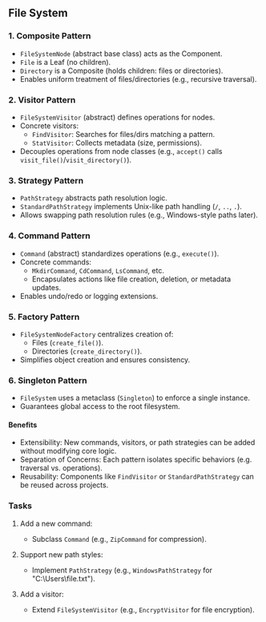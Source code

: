 
## File System

### 1. Composite Pattern  
- `FileSystemNode` (abstract base class) acts as the Component.  
- `File` is a Leaf (no children).  
- `Directory` is a Composite (holds children: files or directories).  
- Enables uniform treatment of files/directories (e.g., recursive traversal).  

### 2. Visitor Pattern  
- `FileSystemVisitor` (abstract) defines operations for nodes.  
- Concrete visitors:  
  - `FindVisitor`: Searches for files/dirs matching a pattern.  
  - `StatVisitor`: Collects metadata (size, permissions).  
- Decouples operations from node classes (e.g., `accept()` calls `visit_file()`/`visit_directory()`).  

### 3. Strategy Pattern  
- `PathStrategy` abstracts path resolution logic.  
- `StandardPathStrategy` implements Unix-like path handling (`/`, `..`, `.`).  
- Allows swapping path resolution rules (e.g., Windows-style paths later).  

### 4. Command Pattern  
- `Command` (abstract) standardizes operations (e.g., `execute()`).  
- Concrete commands:  
  - `MkdirCommand`, `CdCommand`, `LsCommand`, etc.  
  - Encapsulates actions like file creation, deletion, or metadata updates.  
- Enables undo/redo or logging extensions.  

### 5. Factory Pattern  
- `FileSystemNodeFactory` centralizes creation of:  
  - Files (`create_file()`).  
  - Directories (`create_directory()`).  
- Simplifies object creation and ensures consistency.  

### 6. Singleton Pattern  
- `FileSystem` uses a metaclass (`Singleton`) to enforce a single instance.  
- Guarantees global access to the root filesystem.  


#### Benefits  
- Extensibility: New commands, visitors, or path strategies can be added without modifying core logic.
- Separation of Concerns: Each pattern isolates specific behaviors (e.g. traversal vs. operations).
- Reusability: Components like `FindVisitor` or `StandardPathStrategy` can be reused across projects.


### Tasks

1. Add a new command:  
   - Subclass `Command` (e.g., `ZipCommand` for compression).  

2. Support new path styles:  
   - Implement `PathStrategy` (e.g., `WindowsPathStrategy` for "C:\Users\file.txt").  

3. Add a visitor:  
   - Extend `FileSystemVisitor` (e.g., `EncryptVisitor` for file encryption).  
